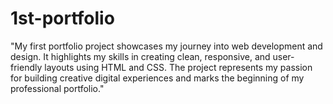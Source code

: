 # 1st-portfolio
"My first portfolio project showcases my journey into web development and design. It highlights my skills in creating clean, responsive, and user-friendly layouts using HTML and CSS. The project represents my passion for building creative digital experiences and marks the beginning of my professional portfolio."
